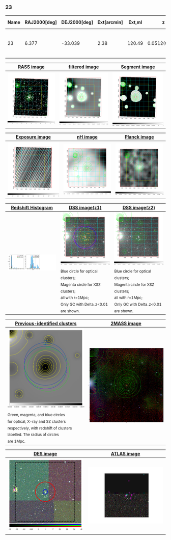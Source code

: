 <div STYLE="page-break-after: always;"></div>

### 23

|Name|RAJ2000[deg]|DEJ2000[deg] |Ext[arcmin]| Ext,ml | z | z_src| C|GC(XSZ,Delta_z<0.01)| GC(OPT,Delta_z<0.01)|GC| R_sig[arcmin] | R500[arcmin] | R500[Mpc]| CRsig[c/s] | CR500[c/s] |L500[1E44 erg/s]|F500[1E-12 erg/s/cm^2]| M500[1E14 Msun]|Tx[keV]|Cnt_sig|Beta|Rc[arcmin]|Comment|Alias|
|---|---|---|---|---|---|------|---|--------|---------|----------|---|---|---|---|---|---|---|---|---|---|---|---|---|---|
|23| 6.377| -33.039| 2.38| 120.49| 0.0512(0.005)| z1, z_xsz| B| MCXC, PSZ2, Tar| A, N, W| A, MCXC, N, PSZ2, Tar, W| 12.212| 13.760| 0.825| 0.500(0.051)| 0.510(0.052)| 0.610(0.036)| 9.820(0.574)| 1.68(0.05)| 2.99(0.06)| 156.8| 0.846(-0.111+0.102)| 4.645(-0.824+0.687)| -| k277|

|[RASS image](../image/23/23_img.pdf)|[filtered image](../image/23/23_fil.pdf)|[Segment image](../image/23/23_seg.pdf)|
|-------------------|--------------------|-------------------|
| <img src="../image/23/23_img.png" width="300">  | <img src="../image/23/23_fil.png" width="300">   | <img src="../image/23/23_seg.png" width="300">  |

|[Exposure image](../image/23/23_mex.pdf)| [nH image](../image/23/23_nh.pdf)| [Planck image](../image/23/23_p.pdf)|
|-------------------|--------------------|-------------------|
|<img src="../image/23/23_mex.png" width="300">   | <img src="../image/23/23_nh.png" width="300">    | <img src="../image/23/23_p.png" width="300"> |

|[Redshift Histogram](../image/23/23_zg.pdf) | [DSS image(z1)](../image/23/23_dss_z1.pdf)      |  [DSS image(z2)](../image/23/23_dss_z2.pdf)    |
|-------------------|--------------------|-------------------|
|<img src="../image/23/23_zg.png" width="300"> |<img src="../image/23/23_dss_z1.png" width="300"> <sub><br>Blue circle for optical clusters; <br>Magenta circle for XSZ clusters; <br>all with r=1Mpc; <br>Only GC with Delta_z<0.01 are shown. </sub>| <img src="../image/23/23_dss_z2.png" width="300"><sub><br>Blue circle for optical clusters; <br>Magenta circle for XSZ clusters; <br>all with r=1Mpc; <br>Only GC with Delta_z<0.01 are shown. </sub> |

|[Previous-identified clusters](../image/23/23_gc.pdf) | [2MASS image](../image/23/23_2mass.pdf)      |
|-------------------|-------------------|
|<img src=../image/23/23_gc.png width="300"> <br><sub>Green, magenta, and blue circles <br>for optical, X-ray and SZ clusters <br>respectively, with redshift of clusters <br>labelled. The radius of circles <br>are 1Mpc.</sub>|<img src="../image/23/23_2mass.png" width="300">  |

|[DES image](../image/23/23_des.pdf)   |[ATLAS image](../image/23/23_s.pdf)        |
|-------------------|-------------------|
| <img src="../image/23/23_des.png" width="300">  | <img src="../image/23/23_s.png" width="300">  |
